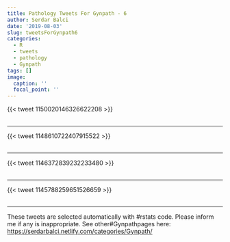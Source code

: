 ```yaml
---
title: Pathology Tweets For Gynpath - 6
author: Serdar Balci
date: '2019-08-03'
slug: tweetsForGynpath6
categories:
  - R
  - tweets
  - pathology
  - Gynpath
tags: []
image:
  caption: ''
  focal_point: ''
---
```



{{< tweet 1150020146326622208 >}}
<br>
<br>
<hr>
{{< tweet 1148610722407915522 >}}
<br>
<br>
<hr>
{{< tweet 1146372839232233480 >}}
<br>
<br>
<hr>
{{< tweet 1145788259651526659 >}}
<br>
<br>
<hr>


These tweets are selected automatically with #rstats code. Please inform me if any is inappropriate.
See other#Gynpathpages here: https://serdarbalci.netlify.com/categories/Gynpath/
